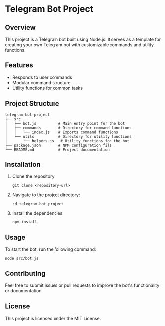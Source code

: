 # Telegram Bot Project

## Overview
This project is a Telegram bot built using Node.js. It serves as a template for creating your own Telegram bot with customizable commands and utility functions.

## Features
- Responds to user commands
- Modular command structure
- Utility functions for common tasks

## Project Structure
```
telegram-bot-project
├── src
│   ├── bot.js          # Main entry point for the bot
│   ├── commands        # Directory for command functions
│   │   └── index.js    # Exports command functions
│   └── utils           # Directory for utility functions
│       └── helpers.js   # Utility functions for the bot
├── package.json        # NPM configuration file
└── README.md           # Project documentation
```

## Installation
1. Clone the repository:
   ```
   git clone <repository-url>
   ```
2. Navigate to the project directory:
   ```
   cd telegram-bot-project
   ```
3. Install the dependencies:
   ```
   npm install
   ```

## Usage
To start the bot, run the following command:
```
node src/bot.js
```

## Contributing
Feel free to submit issues or pull requests to improve the bot's functionality or documentation.

## License
This project is licensed under the MIT License.